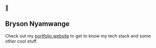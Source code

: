 ### 📖 

## Bryson Nyamwange

<p>Check out my <a href="https://bryson-portfolio.netlify.app/" target="_blank">portfolio website</a> to get to know my tech stack and some other cool stuff.</p>

